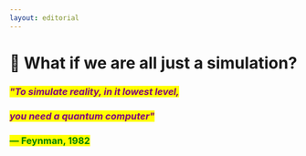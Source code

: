 ```yaml
---
layout: editorial
---
```


# 🌌 What if we are all just a simulation?

### _<mark style="color:purple;">"To simulate reality, in it lowest level,</mark>_&#x20;

### _<mark style="color:purple;">you need a quantum computer"</mark>_&#x20;

### <mark style="color:green;">**― Feynman, 1982**</mark>
